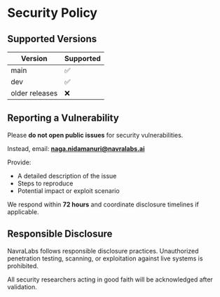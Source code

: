 # Security Policy

## Supported Versions

| Version | Supported |
|----------|------------|
| main | ✅ |
| dev   | ✅ |
| older releases | ❌ |

## Reporting a Vulnerability

Please **do not open public issues** for security vulnerabilities.

Instead, email:
**naga.nidamanuri@navralabs.ai**

Provide:
- A detailed description of the issue
- Steps to reproduce
- Potential impact or exploit scenario

We respond within **72 hours** and coordinate disclosure timelines if applicable.

## Responsible Disclosure

NavraLabs follows responsible disclosure practices.
Unauthorized penetration testing, scanning, or exploitation against live systems is prohibited.

All security researchers acting in good faith will be acknowledged after validation.
